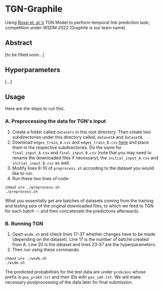 # TGN-Graphile
Using <a href="https://github.com/twitter-research/tgn">Rossi et. al.'s</a> TGN Model to perform temporal link prediction task; competition under WSDM 2022 (Graphile is our team name)

## Abstract
[to be filled soon...]

## Hyperparameters
[...]

## Usage
Here are the steps to run this.

### A. Preprocessing the data for TGN's input
1) Create a folder called ```datasets``` in this root directory. Then create two subdirectories under this directory called, ```datasetA``` and ```datasetB```.
2) Download ```edges_train_A.csv``` and ```edges_train_B.csv``` <a href="https://www.dgl.ai/WSDM2022-Challenge/">here</a> and place them in the respective subdirectories. Do the same for ```final_input_A.csv``` and ```final_input_B.csv``` (note that you may need to rename the downloaded files if necessary); the ```initial_input_A.csv``` and ```initial_input_B.csv``` as well.
3) Modify lines 8-10 of ```preprocess.sh``` according to the dataset you would like to run.
4) Run these two lines of code:
```
chmod u+x ./preprocess.sh
./preprocess.sh
```
What you essentially get are batches of datasets coming from the training and testing sets of the original downloaded files, to which we feed to TGN for each batch -- and then concatenate the predictions afterwards.

### B. Running TGN
1) Open ```wsdm.sh``` and check lines 17-37 whether changes have to be made (depending on the dataset). Line 17 is the number of batche created from A. Line 20 is the dataset and lines 23-37 are the hyperparameters.
2) Then run using these commands:
```
chmod u+x ./wsdm.sh
./wsdm.sh
```
The predicted probabiltiies for the test data are under ```prob/pos``` whose prefix is ```pos_probX.txt``` and their IDs with ```pos_idX.txt```. We will make necessary postprocessing of the data later for final submission.
